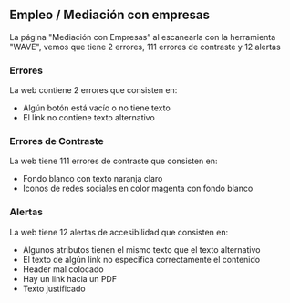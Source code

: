 ## Empleo / Mediación con empresas

La página "Mediación con Empresas” al escanearla con la herramienta "WAVE", vemos que tiene 2 errores, 111 errores de contraste y 12 alertas

### Errores
La web contiene 2 errores que consisten en:
 * Algún botón está vacío o no tiene texto
 * El link no contiene texto alternativo

### Errores de Contraste
La web tiene 111 errores de contraste que consisten en:
* Fondo blanco con texto naranja claro
* Iconos de redes sociales en color magenta con fondo blanco

### Alertas
La web tiene 12 alertas de accesibilidad que consisten en:
* Algunos atributos tienen el mismo texto que el texto alternativo
* El texto de algún link no especifica correctamente el contenido
* Header mal colocado
* Hay un link hacia un PDF
* Texto justificado
